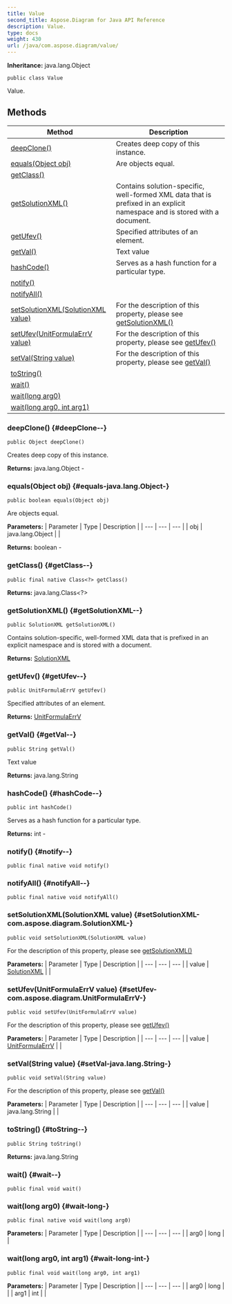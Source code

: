```yaml
---
title: Value
second_title: Aspose.Diagram for Java API Reference
description: Value.
type: docs
weight: 430
url: /java/com.aspose.diagram/value/
---
```


**Inheritance:**
java.lang.Object
```
public class Value
```

Value.
## Methods

| Method | Description |
| --- | --- |
| [deepClone()](#deepClone--) | Creates deep copy of this instance. |
| [equals(Object obj)](#equals-java.lang.Object-) | Are objects equal. |
| [getClass()](#getClass--) |  |
| [getSolutionXML()](#getSolutionXML--) | Contains solution-specific, well-formed XML data that is prefixed in an explicit namespace and is stored with a document. |
| [getUfev()](#getUfev--) | Specified attributes of an element. |
| [getVal()](#getVal--) | Text value |
| [hashCode()](#hashCode--) | Serves as a hash function for a particular type. |
| [notify()](#notify--) |  |
| [notifyAll()](#notifyAll--) |  |
| [setSolutionXML(SolutionXML value)](#setSolutionXML-com.aspose.diagram.SolutionXML-) | For the description of this property, please see [getSolutionXML()](../../com.aspose.diagram/value\#getSolutionXML--) |
| [setUfev(UnitFormulaErrV value)](#setUfev-com.aspose.diagram.UnitFormulaErrV-) | For the description of this property, please see [getUfev()](../../com.aspose.diagram/value\#getUfev--) |
| [setVal(String value)](#setVal-java.lang.String-) | For the description of this property, please see [getVal()](../../com.aspose.diagram/value\#getVal--) |
| [toString()](#toString--) |  |
| [wait()](#wait--) |  |
| [wait(long arg0)](#wait-long-) |  |
| [wait(long arg0, int arg1)](#wait-long-int-) |  |
### deepClone() {#deepClone--}
```
public Object deepClone()
```


Creates deep copy of this instance.

**Returns:**
java.lang.Object - 
### equals(Object obj) {#equals-java.lang.Object-}
```
public boolean equals(Object obj)
```


Are objects equal.

**Parameters:**
| Parameter | Type | Description |
| --- | --- | --- |
| obj | java.lang.Object |  |

**Returns:**
boolean - 
### getClass() {#getClass--}
```
public final native Class<?> getClass()
```




**Returns:**
java.lang.Class<?>
### getSolutionXML() {#getSolutionXML--}
```
public SolutionXML getSolutionXML()
```


Contains solution-specific, well-formed XML data that is prefixed in an explicit namespace and is stored with a document.

**Returns:**
[SolutionXML](../../com.aspose.diagram/solutionxml)
### getUfev() {#getUfev--}
```
public UnitFormulaErrV getUfev()
```


Specified attributes of an element.

**Returns:**
[UnitFormulaErrV](../../com.aspose.diagram/unitformulaerrv)
### getVal() {#getVal--}
```
public String getVal()
```


Text value

**Returns:**
java.lang.String
### hashCode() {#hashCode--}
```
public int hashCode()
```


Serves as a hash function for a particular type.

**Returns:**
int - 
### notify() {#notify--}
```
public final native void notify()
```




### notifyAll() {#notifyAll--}
```
public final native void notifyAll()
```




### setSolutionXML(SolutionXML value) {#setSolutionXML-com.aspose.diagram.SolutionXML-}
```
public void setSolutionXML(SolutionXML value)
```


For the description of this property, please see [getSolutionXML()](../../com.aspose.diagram/value\#getSolutionXML--)

**Parameters:**
| Parameter | Type | Description |
| --- | --- | --- |
| value | [SolutionXML](../../com.aspose.diagram/solutionxml) |  |

### setUfev(UnitFormulaErrV value) {#setUfev-com.aspose.diagram.UnitFormulaErrV-}
```
public void setUfev(UnitFormulaErrV value)
```


For the description of this property, please see [getUfev()](../../com.aspose.diagram/value\#getUfev--)

**Parameters:**
| Parameter | Type | Description |
| --- | --- | --- |
| value | [UnitFormulaErrV](../../com.aspose.diagram/unitformulaerrv) |  |

### setVal(String value) {#setVal-java.lang.String-}
```
public void setVal(String value)
```


For the description of this property, please see [getVal()](../../com.aspose.diagram/value\#getVal--)

**Parameters:**
| Parameter | Type | Description |
| --- | --- | --- |
| value | java.lang.String |  |

### toString() {#toString--}
```
public String toString()
```




**Returns:**
java.lang.String
### wait() {#wait--}
```
public final void wait()
```




### wait(long arg0) {#wait-long-}
```
public final native void wait(long arg0)
```




**Parameters:**
| Parameter | Type | Description |
| --- | --- | --- |
| arg0 | long |  |

### wait(long arg0, int arg1) {#wait-long-int-}
```
public final void wait(long arg0, int arg1)
```




**Parameters:**
| Parameter | Type | Description |
| --- | --- | --- |
| arg0 | long |  |
| arg1 | int |  |

